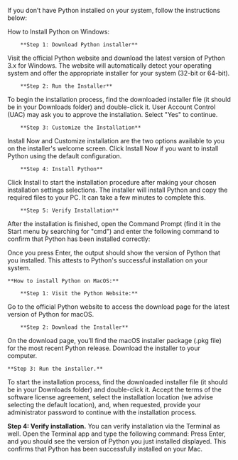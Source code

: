 If you don’t have Python installed on your system, follow the instructions below:

How to Install Python on Windows:
	
		**Step 1: Download Python installer**
Visit the official Python website and download the latest version of Python 3.x for Windows. The website will automatically detect your operating system and offer the appropriate installer for your system (32-bit or 64-bit).
 
		**Step 2: Run the Installer**
To begin the installation process, find the downloaded installer file (it should be in your Downloads folder) and double-click it. User Account Control (UAC) may ask you to approve the installation. Select "Yes" to continue.

		**Step 3: Customize the Installation**
Install Now and Customize installation are the two options available to you on the installer's welcome screen. 
Click Install Now if you want to install Python using the default configuration.

		**Step 4: Install Python**
Click Install to start the installation procedure after making your chosen installation settings selections. The installer will install Python and copy the required files to your PC. It can take a few minutes to complete this.

		**Step 5: Verify Installation**
After the installation is finished, open the Command Prompt (find it in the Start menu by searching for "cmd") and enter the following command to confirm that Python has been installed correctly: 
 
Once you press Enter, the output should show the version of Python that you installed. This attests to Python's successful installation on your system.

	**How to install Python on MacOS:**

		**Step 1: Visit the Python Website:**
Go to the official Python website to access the download page for the latest version of Python for macOS.

		**Step 2: Download the Installer**
On the download page, you’ll find the macOS installer package (.pkg file) for the most recent Python release. Download the installer to your computer.

	**Step 3: Run the installer.**
To start the installation process, find the downloaded installer file (it should be in your Downloads folder) and double-click it.
Accept the terms of the software license agreement, select the installation location (we advise selecting the default location), and, when requested, provide your administrator password to continue with the installation process.

**Step 4: Verify installation.**
You can verify installation via the Terminal as well. Open the Terminal app and type the following command:
Press Enter, and you should see the version of Python you just installed displayed.
This confirms that Python has been successfully installed on your Mac.
